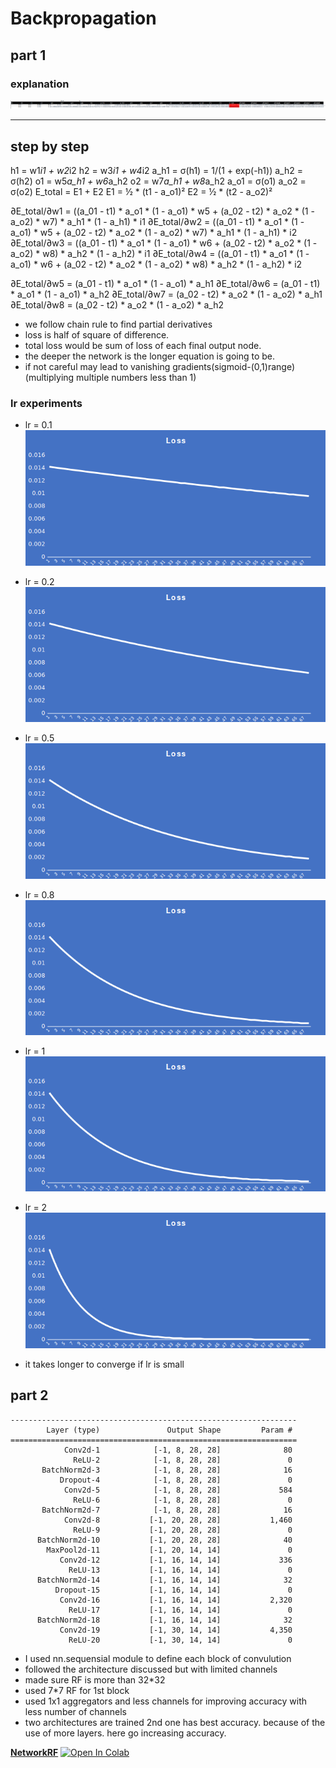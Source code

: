 # Backpropagation 

## part 1


### explanation 

![alt text](https://github.com/srikanthp1/S6/blob/main/images/1.png?raw=true)

----------
step by step 
----------

h1 = w1*i1 + w2*i2
h2 = w3*i1 + w4*i2
a_h1 = σ(h1) = 1/(1 + exp(-h1))
a_h2 = σ(h2)
o1 = w5*a_h1 + w6*a_h2
o2 = w7*a_h1 + w8*a_h2
a_o1 = σ(o1)
a_o2 = σ(o2)
E_total = E1 + E2
E1 = ½ * (t1 - a_o1)²
E2 = ½ * (t2 - a_o2)²

∂E_total/∂w1 = ((a_01 - t1) * a_o1 * (1 - a_o1) * w5 +  (a_02 - t2) * a_o2 * (1 - a_o2) * w7) * a_h1 * (1 - a_h1) * i1
∂E_total/∂w2 = ((a_01 - t1) * a_o1 * (1 - a_o1) * w5 +  (a_02 - t2) * a_o2 * (1 - a_o2) * w7) * a_h1 * (1 - a_h1) * i2
∂E_total/∂w3 = ((a_01 - t1) * a_o1 * (1 - a_o1) * w6 +  (a_02 - t2) * a_o2 * (1 - a_o2) * w8) * a_h2 * (1 - a_h2) * i1
∂E_total/∂w4 = ((a_01 - t1) * a_o1 * (1 - a_o1) * w6 +  (a_02 - t2) * a_o2 * (1 - a_o2) * w8) * a_h2 * (1 - a_h2) * i2

∂E_total/∂w5 = (a_01 - t1) * a_o1 * (1 - a_o1) *  a_h1
∂E_total/∂w6 = (a_01 - t1) * a_o1 * (1 - a_o1) *  a_h2
∂E_total/∂w7 = (a_02 - t2) * a_o2 * (1 - a_o2) *  a_h1
∂E_total/∂w8 = (a_02 - t2) * a_o2 * (1 - a_o2) *  a_h2

* we follow chain rule to find partial derivatives 
* loss is half of square of difference. 
* total loss would be sum of loss of each final output node.
* the deeper the network is the longer equation is going to be. 
* if not careful may lead to vanishing gradients(sigmoid-(0,1)range)(multiplying multiple numbers less than 1)

### lr experiments 

- lr = 0.1
![alt text](https://github.com/srikanthp1/S6/blob/main/images/lr01.png?raw=true)

- lr = 0.2
![alt text](https://github.com/srikanthp1/S6/blob/main/images/lr02.png?raw=true)

- lr = 0.5
![alt text](https://github.com/srikanthp1/S6/blob/main/images/lr05.png?raw=true)

- lr = 0.8
![alt text](https://github.com/srikanthp1/S6/blob/main/images/lr08.png?raw=true)

- lr = 1
![alt text](https://github.com/srikanthp1/S6/blob/main/images/lr10.png?raw=true)

- lr = 2
![alt text](https://github.com/srikanthp1/S6/blob/main/images/lr20.png?raw=true)

* it takes longer to converge if lr is small 

## part 2

```
----------------------------------------------------------------
        Layer (type)               Output Shape         Param #
================================================================
            Conv2d-1            [-1, 8, 28, 28]              80
              ReLU-2            [-1, 8, 28, 28]               0
       BatchNorm2d-3            [-1, 8, 28, 28]              16
           Dropout-4            [-1, 8, 28, 28]               0
            Conv2d-5            [-1, 8, 28, 28]             584
              ReLU-6            [-1, 8, 28, 28]               0
       BatchNorm2d-7            [-1, 8, 28, 28]              16
            Conv2d-8           [-1, 20, 28, 28]           1,460
              ReLU-9           [-1, 20, 28, 28]               0
      BatchNorm2d-10           [-1, 20, 28, 28]              40
        MaxPool2d-11           [-1, 20, 14, 14]               0
           Conv2d-12           [-1, 16, 14, 14]             336
             ReLU-13           [-1, 16, 14, 14]               0
      BatchNorm2d-14           [-1, 16, 14, 14]              32
          Dropout-15           [-1, 16, 14, 14]               0
           Conv2d-16           [-1, 16, 14, 14]           2,320
             ReLU-17           [-1, 16, 14, 14]               0
      BatchNorm2d-18           [-1, 16, 14, 14]              32
           Conv2d-19           [-1, 30, 14, 14]           4,350
             ReLU-20           [-1, 30, 14, 14]               0

```
* I used nn.sequensial module to define each block of convulution 
* followed the architecture discussed but with limited channels 
* made sure RF is more than 32*32 
* used 7*7 RF for 1st block 
* used 1x1 aggregators and less channels for improving accuracy with less number of channels 
* two architectures are trained 2nd one has best accuracy. because of the use of more layers. here go increasing accuracy. 


[**NetworkRF**](https://github.com/srikanthp1/S6/blob/main/S6b.ipynb) [![Open In Colab](https://colab.research.google.com/assets/colab-badge.svg)](https://github.com/srikanthp1/S6/blob/main/S6b.ipynb)